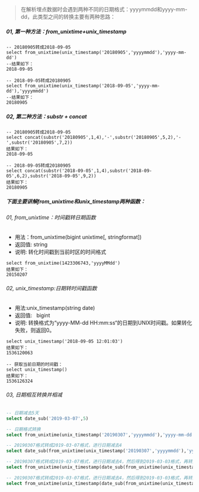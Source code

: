 > 在解析埋点数据时会遇到两种不同的日期格式：yyyymmdd和yyyy-mm-dd，此类型之间的转换主要有两种思路：

##### 01, 第一种方法：from_unixtime+unix_timestamp

```mysql
-- 20180905转成2018-09-05
select from_unixtime(unix_timestamp('20180905','yyyymmdd'),'yyyy-mm-dd')
--结果如下：
2018-09-05

-- 2018-09-05转成20180905
select from_unixtime(unix_timestamp('2018-09-05','yyyy-mm-dd'),'yyyymmdd')
--结果如下：
20180905

```



##### 02, 第二种方法：substr + concat

```mysql
-- 20180905转成2018-09-05 
select concat(substr('20180905',1,4),'-',substr('20180905',5,2),'-',substr('20180905',7,2))
结果如下：
2018-09-05 

-- 2018-09-05转成20180905
select concat(substr('2018-09-05',1,4),substr('2018-09-05',6,2),substr('2018-09-05',9,2))
结果如下：
20180905
```



##### 下面主要讲解from_unixtime和unix_timestamp两种函数：

###### 01, from_unixtime：时间戳转日期函数

* 用法：from_unixtime(bigint unixtime[, stringformat])
* 返回值: string
* 说明: 转化时间戳到当前时区的时间格式

```mysql
select from_unixtime(1423306743,'yyyyMMdd') 
结果如下：
20150207
```

###### 02, unix_timestamp:日期转时间戳函数

* 用法:unix_timestamp(string date)
* 返回值:   bigint
* 说明: 转换格式为“yyyy-MM-dd HH:mm:ss“的日期到UNIX时间戳。如果转化失败，则返回0。

```mysql
select unix_timestamp('2018-09-05 12:01:03') 
结果如下：
1536120063

-- 获取当前日期的时间戳：
select unix_timestamp() 
结果如下：
1536126324
```

###### 03, 日期相互转换并相减

```sql
-- 日期减去5天
select date_sub('2019-03-07',5)

-- 日期格式转换
select from_unixtime(unix_timestamp('20190307','yyyymmdd'),'yyyy-mm-dd')

-- 20190307格式转成2019-03-07格式，进行日期减去4
select date_sub(from_unixtime(unix_timestamp('20190307','yyyymmdd'),'yyyy-mm-dd'), 4)

-- 20190307格式转成2019-03-07格式，进行日期减去4，然后得到2019-03-03格式，再转回20190303格式
select from_unixtime(unix_timestamp(date_sub(from_unixtime(unix_timestamp('20190307','yyyymmdd'),'yyyy-mm-dd'), 4), 'yyyy-mm-dd'), 'yyyymmdd')

-- 20190307格式转成2019-03-07格式，进行日期减去4，然后得到2019-03-03格式，再转回20190303格式，只不过参数通过accounting_day传入
select from_unixtime(unix_timestamp(date_sub(from_unixtime(unix_timestamp('${accountign_day}','yyyymmdd'),'yyyy-mm-dd'), 4), 'yyyy-mm-dd'), 'yyyymmdd')
```

